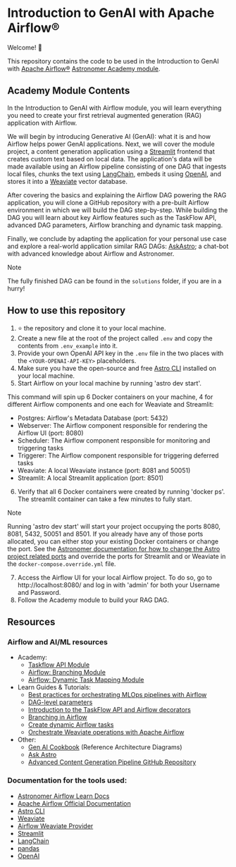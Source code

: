 # Introduction to GenAI with Apache Airflow®

Welcome! :rocket:

This repository contains the code to be used in the Introduction to GenAI with [Apache Airflow®](https://airflow.apache.org/) [Astronomer Academy module](https://academy.astronomer.io/introduction-to-genai-with-apache-airflow).

## Academy Module Contents

In the Introduction to GenAI with Airflow module, you will learn everything you need to create your first retrieval augmented generation (RAG) application with Airflow. 

We will begin by introducing Generative AI (GenAI): what it is and how Airflow helps power GenAI applications. Next, we will cover the module project, a content generation application using a [Streamlit](https://streamlit.io/) frontend that creates custom text based on local data. The application's data will be made available using an Airflow pipeline consisting of one DAG that ingests local files, chunks the text using [LangChain](https://www.langchain.com/), embeds it using [OpenAI](https://openai.com/), and stores it into a [Weaviate](https://weaviate.io/) vector database.

After covering the basics and explaining the Airflow DAG powering the RAG application, you will clone a GitHub repository with a pre-built Airflow environment in which we will build the DAG step-by-step. While building the DAG you will learn about key Airflow features such as the TaskFlow API, advanced DAG parameters, Airflow branching and dynamic task mapping.

Finally, we conclude by adapting the application for your personal use case and explore a real-world application similar RAG DAGs: [AskAstro](https://ask.astronomer.io/); a chat-bot with advanced knowledge about Airflow and Astronomer.

> [!NOTE]
> The fully finished DAG can be found in the `solutions` folder, if you are in a hurry!

## How to use this repository

1. :star: the repository and clone it to your local machine.
2. Create a new file at the root of the project called `.env` and copy the contents from `.env_example` into it.
3. Provide your own OpenAI API key in the `.env` file in the two places with the `<YOUR-OPENAI-API-KEY>` placeholders.
4. Make sure you have the open-source and free [Astro CLI](https://www.astronomer.io/docs/astro/cli/install-cli) installed on your local machine.
5. Start Airflow on your local machine by running 'astro dev start'.

This command will spin up 6 Docker containers on your machine, 4 for different Airflow components and one each for Weaviate and Streamlit:

- Postgres: Airflow's Metadata Database (port: 5432)
- Webserver: The Airflow component responsible for rendering the Airflow UI (port: 8080)
- Scheduler: The Airflow component responsible for monitoring and triggering tasks
- Triggerer: The Airflow component responsible for triggering deferred tasks
- Weaviate: A local Weaviate instance (port: 8081 and 50051)
- Streamlit: A local Streamlit application (port: 8501)

6. Verify that all 6 Docker containers were created by running 'docker ps'. The streamlit container can take a few minutes to fully start.

> [!NOTE] 
> Running 'astro dev start' will start your project occupying the ports 8080, 8081, 5432, 50051 and 8501. If you already have any of those ports allocated, you can either stop your existing Docker containers or change the port. See the [Astronomer documentation for how to change the Astro project related ports](https://docs.astronomer.io/astro/test-and-troubleshoot-locally#ports-are-not-available) and override the ports for Streamlit and or Weaviate in the `docker-compose.override.yml` file.

7. Access the Airflow UI for your local Airflow project. To do so, go to http://localhost:8080/ and log in with 'admin' for both your Username and Password.
8. Follow the Academy module to build your RAG DAG.

## Resources

### Airflow and AI/ML resources
- Academy: 
  - [Taskflow API Module](https://academy.astronomer.io/astro-runtime-taskflow)
  - [Airflow: Branching Module](https://academy.astronomer.io/astro-runtime-branching)
  - [Airflow: Dynamic Task Mapping Module](https://academy.astronomer.io/astro-runtime-dynamic-task-mapping)
- Learn Guides & Tutorials:
  - [Best practices for orchestrating MLOps pipelines with Airflow](https://www.astronomer.io/docs/learn/airflow-mlops)
  - [DAG-level parameters](https://www.astronomer.io/docs/learn/airflow-dag-parameters)
  - [Introduction to the TaskFlow API and Airflow decorators](https://www.astronomer.io/docs/learn/airflow-decorators)
  - [Branching in Airflow](https://www.astronomer.io/docs/learn/airflow-branch-operator)
  - [Create dynamic Airflow tasks](https://www.astronomer.io/docs/learn/dynamic-tasks)
  - [Orchestrate Weaviate operations with Apache Airflow](https://www.astronomer.io/docs/learn/airflow-weaviate)
- Other:
  - [Gen AI Cookbook](https://www.astronomer.io/ebooks/gen-ai-airflow-cookbook/) (Reference Architecture Diagrams)
  - [Ask Astro](https://github.com/astronomer/ask-astro)
  - [Advanced Content Generation Pipeline GitHub Repository](https://github.com/astronomer/gen-ai-fine-tune-rag-use-case)

### Documentation for the tools used:

- [Astronomer Airflow Learn Docs](https://www.astronomer.io/docs/learn)
- [Apache Airflow Official Documentation](https://airflow.apache.org/docs/apache-airflow/stable/index.html)
- [Astro CLI](https://www.astronomer.io/docs/astro/cli/overview)
- [Weaviate](https://weaviate.io/developers/weaviate)
- [Airflow Weaviate Provider](https://airflow.apache.org/docs/apache-airflow-providers-weaviate/stable/index.html)
- [Streamlit](https://docs.streamlit.io/)
- [LangChain](https://python.langchain.com/v0.2/docs/introduction/)
- [pandas](https://pandas.pydata.org/docs/)
- [OpenAI](https://platform.openai.com/docs/introduction)
